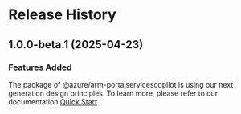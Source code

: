 # Release History
    
## 1.0.0-beta.1 (2025-04-23)

### Features Added

The package of @azure/arm-portalservicescopilot is using our next generation design principles. To learn more, please refer to our documentation [Quick Start](https://aka.ms/azsdk/js/mgmt/quickstart).
